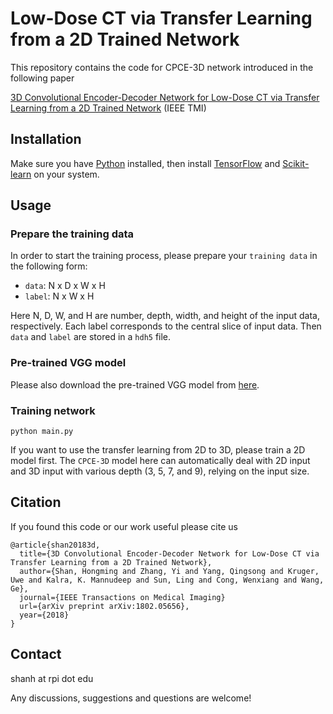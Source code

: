 # Low-Dose CT via Transfer Learning from a 2D Trained Network

This repository contains the code for CPCE-3D network introduced in the following paper

[3D Convolutional Encoder-Decoder Network for Low-Dose CT via Transfer Learning from a 2D Trained Network](https://doi.org/10.1109/TMI.2018.2832217) (IEEE TMI)

## Installation
Make sure you have [Python](https://www.python.org/) installed, then install [TensorFlow](https://www.tensorflow.org/install/) and [Scikit-learn](http://scikit-learn.org/) on your system.

## Usage

### Prepare the training data

In order to start the training process, please prepare your ``training data`` in the following form:

* ``data``: N x D x W x H
* ``label``: N x W x H 

Here N, D, W, and H are number, depth, width, and height of the input data, respectively. Each label corresponds to the central slice of input data. Then ``data`` and ``label`` are stored in a ``hdh5`` file.

### Pre-trained VGG model

Please also download the pre-trained VGG model from [here](https://mega.nz/1a61c789-50d3-42f8-92af-09f89e3a152e).

### Training network
```
python main.py
``` 

If you want to use the transfer learning from 2D to 3D, please train a 2D model first. The ``CPCE-3D`` model here can automatically deal with 2D input and 3D input with various depth (3, 5, 7, and 9), relying on the input size.

## Citation

If you found this code or our work useful please cite us

```
@article{shan20183d,
  title={3D Convolutional Encoder-Decoder Network for Low-Dose CT via Transfer Learning from a 2D Trained Network},
  author={Shan, Hongming and Zhang, Yi and Yang, Qingsong and Kruger, Uwe and Kalra, K. Mannudeep and Sun, Ling and Cong, Wenxiang and Wang, Ge},
  journal={IEEE Transactions on Medical Imaging}
  url={arXiv preprint arXiv:1802.05656},
  year={2018}
}
```

## Contact

shanh at rpi dot edu

Any discussions, suggestions and questions are welcome!



